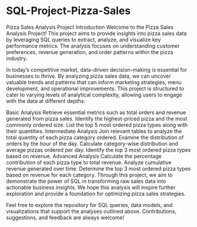 # SQL-Project-Pizza-Sales
Pizza Sales Analysis Project
Introduction
Welcome to the Pizza Sales Analysis Project! This project aims to provide insights into pizza sales data by leveraging SQL queries to extract, analyze, and visualize key performance metrics. The analysis focuses on understanding customer preferences, revenue generation, and order patterns within the pizza industry.

In today’s competitive market, data-driven decision-making is essential for businesses to thrive. By analyzing pizza sales data, we can uncover valuable trends and patterns that can inform marketing strategies, menu development, and operational improvements. This project is structured to cater to varying levels of analytical complexity, allowing users to engage with the data at different depths:

Basic Analysis
Retrieve essential metrics such as total orders and revenue generated from pizza sales.
Identify the highest-priced pizza and the most commonly ordered size.
List the top 5 most ordered pizza types along with their quantities.
Intermediate Analysis
Join relevant tables to analyze the total quantity of each pizza category ordered.
Examine the distribution of orders by the hour of the day.
Calculate category-wise distribution and average pizzas ordered per day.
Identify the top 3 most ordered pizza types based on revenue.
Advanced Analysis
Calculate the percentage contribution of each pizza type to total revenue.
Analyze cumulative revenue generated over time.
Determine the top 3 most ordered pizza types based on revenue for each category.
Through this project, we aim to demonstrate the power of SQL in transforming raw sales data into actionable business insights. We hope this analysis will inspire further exploration and provide a foundation for optimizing pizza sales strategies.

Feel free to explore the repository for SQL queries, data models, and visualizations that support the analyses outlined above. Contributions, suggestions, and feedback are always welcome!
